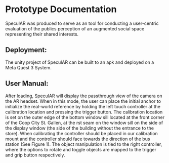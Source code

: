 # Prototype Documentation

SpeculAR was produced to serve as an tool for conducting a user-centric evaluation of the
publics perception of an augmented social space representing their shared interests.

## Deployment:
The unity project of SpeculAR can be built to an apk and deployed on a Meta Quest 3 System.

## User Manual:
After loading, SpeculAR will display the passthrough view of the camera on the AR headset. When
in this mode, the user can place the initial anchor to initialize the real-world reference by holding
the left touch controller at the calibration location and pressing the trigger button. The calibration
location is set on the outer edge of the bottom window sill located at the front corner of the Coop
City St. Gallen, at the rst seam on the window sill on the side of the display window (the side of
the building without the entrance to the store). When calibrating the controller should be placed in
our calibration mount and the controller should face towards the direction of the bus station (See
Figure 1). The object manipulation is tied to the right controller, where the options to rotate and toggle
objects are mapped to the trigger and grip button respectively.
